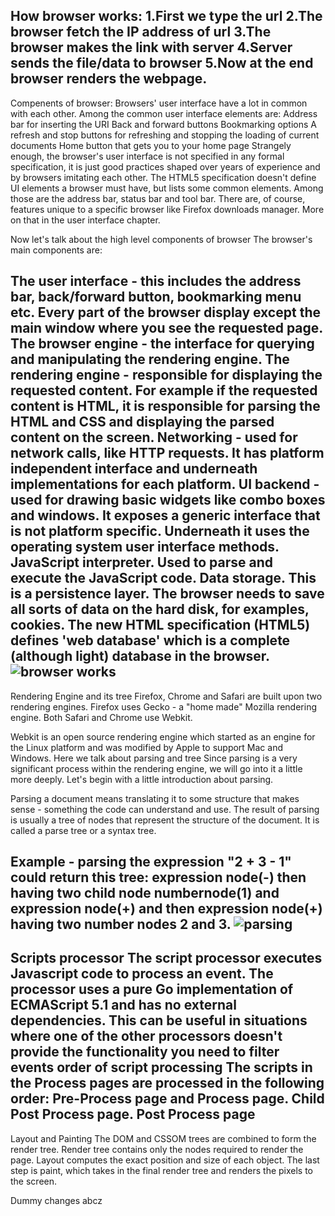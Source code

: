 How browser works:
 1.First we type the url
 2.The browser fetch the IP address of url
 3.The browser makes the link with server
 4.Server sends the file/data to browser
 5.Now at the end browser renders the webpage.
 -------------------------------------------------
 
Compenents of browser:
Browsers' user interface have a lot in common with each other. Among the common user interface elements are:
Address bar for inserting the URI
Back and forward buttons
Bookmarking options
A refresh and stop buttons for refreshing and stopping the loading of current documents
Home button that gets you to your home page
Strangely enough, the browser's user interface is not specified in any formal specification, it is just good practices shaped over years of experience and by browsers imitating each other. The HTML5 specification doesn't define UI elements a browser must have, but lists some common elements. Among those are the address bar, status bar and tool bar. There are, of course, features unique to a specific browser like Firefox downloads manager.
More on that in the user interface chapter.

Now let's talk about the high level components of browser
The browser's main components are:

The user interface - this includes the address bar, back/forward button, bookmarking menu etc. Every part of the browser display except the main window where you see the requested page.
The browser engine - the interface for querying and manipulating the rendering engine.
The rendering engine - responsible for displaying the requested content. For example if the requested content is HTML, it is responsible for parsing the HTML and CSS and displaying the parsed content on the screen.
Networking - used for network calls, like HTTP requests. It has platform independent interface and underneath implementations for each platform.
UI backend - used for drawing basic widgets like combo boxes and windows. It exposes a generic interface that is not platform specific. Underneath it uses the operating system user interface methods.
JavaScript interpreter. Used to parse and execute the JavaScript code.
Data storage. This is a persistence layer. The browser needs to save all sorts of data on the hard disk, for examples, cookies. The new HTML specification (HTML5) defines 'web database' which is a complete (although light) database in the browser.
![browser works](https://user-images.githubusercontent.com/91534908/201459183-d9257e58-70b5-4927-92f4-36f5a476432c.png)
------------------------------------------------

Rendering Engine and its tree
Firefox, Chrome and Safari are built upon two rendering engines. Firefox uses Gecko - a "home made" Mozilla rendering engine. Both Safari and Chrome use Webkit.

Webkit is an open source rendering engine which started as an engine for the Linux platform and was modified by Apple to support Mac and Windows.
Here we talk about parsing and tree
Since parsing is a very significant process within the rendering engine, we will go into it a little more deeply. Let's begin with a little introduction about parsing.

Parsing a document means translating it to some structure that makes sense - something the code can understand and use. The result of parsing is usually a tree of nodes that represent the structure of the document. It is called a parse tree or a syntax tree.

Example - parsing the expression "2 + 3 - 1" could return this tree:
expression node(-) then having two child node numbernode(1) and expression node(+) and then expression node(+) having two number nodes 2 and 3.
![parsing](https://user-images.githubusercontent.com/91534908/201459264-8774aeb9-a20d-4c14-80e7-a9768e5deb2e.png)
--------------------------------------------------------

Scripts processor
The script processor executes Javascript code to process an event. The processor uses a pure Go implementation of ECMAScript 5.1 and has no external dependencies. This can be useful in situations where one of the other processors doesn't provide the functionality you need to filter events
order of script processing
The scripts in the Process pages are processed in the following order: Pre-Process page and Process page. Child Post Process page. Post Process page
----------------------------------------

Layout and Painting
The DOM and CSSOM trees are combined to form the render tree.
Render tree contains only the nodes required to render the page.
Layout computes the exact position and size of each object.
The last step is paint, which takes in the final render tree and renders the pixels to the screen.

Dummy changes
abcz